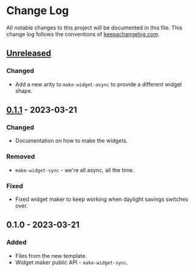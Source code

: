 # Change Log
All notable changes to this project will be documented in this file. This change log follows the conventions of [keepachangelog.com](http://keepachangelog.com/).

## [Unreleased]
### Changed
- Add a new arity to `make-widget-async` to provide a different widget shape.

## [0.1.1] - 2023-03-21
### Changed
- Documentation on how to make the widgets.

### Removed
- `make-widget-sync` - we're all async, all the time.

### Fixed
- Fixed widget maker to keep working when daylight savings switches over.

## 0.1.0 - 2023-03-21
### Added
- Files from the new template.
- Widget maker public API - `make-widget-sync`.

[Unreleased]: https://github.com/your-name/tests/compare/0.1.1...HEAD
[0.1.1]: https://github.com/your-name/tests/compare/0.1.0...0.1.1
